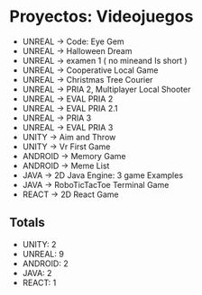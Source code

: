 # Proyectos: Videojuegos
- UNREAL -> Code: Eye Gem
- UNREAL -> Halloween Dream
- UNREAL -> examen 1 ( no mineand Is short )
- UNREAL -> Cooperative Local Game
- UNREAL -> Christmas Tree Courier
- UNREAL -> PRIA 2, Multiplayer Local Shooter
- UNREAL -> EVAL PRIA 2
- UNREAL -> EVAL PRIA 2.1
- UNREAL -> PRIA 3
- UNREAL -> EVAL PRIA 3
- UNITY -> Aim and Throw
- UNITY -> Vr First Game
- ANDROID -> Memory Game
- ANDROID -> Meme List
- JAVA -> 2D Java Engine: 3 game Examples
- JAVA -> RoboTicTacToe Terminal Game
- REACT -> 2D React Game

## Totals
- UNITY: 2
- UNREAL: 9
- ANDROID: 2
- JAVA: 2
- REACT: 1